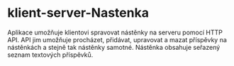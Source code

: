 # klient-server-Nastenka
Aplikace umožňuje klientovi spravovat nástěnky na serveru pomocí HTTP API. API jim umožňuje procházet, přidávat, upravovat a mazat příspěvky na nástěnkách a stejně tak nástěnky samotné. Nástěnka obsahuje seřazený seznam textových příspěvků.
